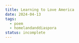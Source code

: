 ```yaml
---
title: Learning to Love America
date: 2024-04-13
tags:
  - poem
  - homelandanddiaspora
status: incomplete
---
```

